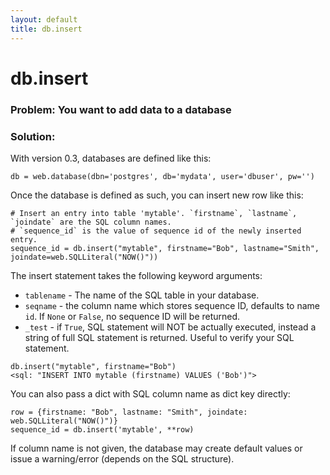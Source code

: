 ```yaml
---
layout: default
title: db.insert
---
```


# db.insert

### Problem: You want to add data to a database

### Solution: 

With version 0.3, databases are defined like this:

```
db = web.database(dbn='postgres', db='mydata', user='dbuser', pw='')
```

Once the database is defined as such, you can insert new row like this:

```
# Insert an entry into table 'mytable'. `firstname`, `lastname`, `joindate` are the SQL column names.
# `sequence_id` is the value of sequence id of the newly inserted entry.
sequence_id = db.insert("mytable", firstname="Bob", lastname="Smith", joindate=web.SQLLiteral("NOW()"))
```

The insert statement takes the following keyword arguments:
 
* `tablename` - The name of the SQL table in your database.
* `seqname` - the column name which stores sequence ID, defaults to name `id`. If `None` or `False`, no sequence ID will be returned.
* `_test` - if `True`, SQL statement will NOT be actually executed, instead a string of full SQL statement is returned. Useful to verify your SQL statement.

```
db.insert("mytable", firstname="Bob")
<sql: "INSERT INTO mytable (firstname) VALUES ('Bob')">
```

You can also pass a dict with SQL column name as dict key directly:

```
row = {firstname: "Bob", lastname: "Smith", joindate: web.SQLLiteral("NOW()")}
sequence_id = db.insert('mytable', **row)
```

If column name is not given, the database may create default values or issue a warning/error (depends on the SQL structure).
